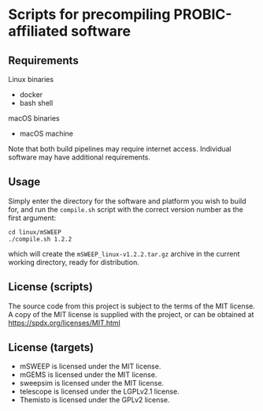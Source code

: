 # Scripts for precompiling PROBIC-affiliated software
## Requirements
Linux binaries
* docker
* bash shell

macOS binaries
* macOS machine

Note that both build pipelines may require internet access. Individual
software may have additional requirements.

## Usage
Simply enter the directory for the software and platform you wish to build
for, and run the `compile.sh` script with the correct version number
as the first argument:
```
cd linux/mSWEEP
./compile.sh 1.2.2
```
which will create the `mSWEEP_linux-v1.2.2.tar.gz` archive in the
current working directory, ready for distribution.

## License (scripts)
The source code from this project is subject to the terms of the
MIT license. A copy of the MIT license is supplied with the
project, or can be obtained at https://spdx.org/licenses/MIT.html

## License (targets)
* mSWEEP is licensed under the MIT license.
* mGEMS is licensed under the MIT license.
* sweepsim is licensed under the MIT license.
* telescope is licensed under the LGPLv2.1 license.
* Themisto is licensed under the GPLv2 license.
